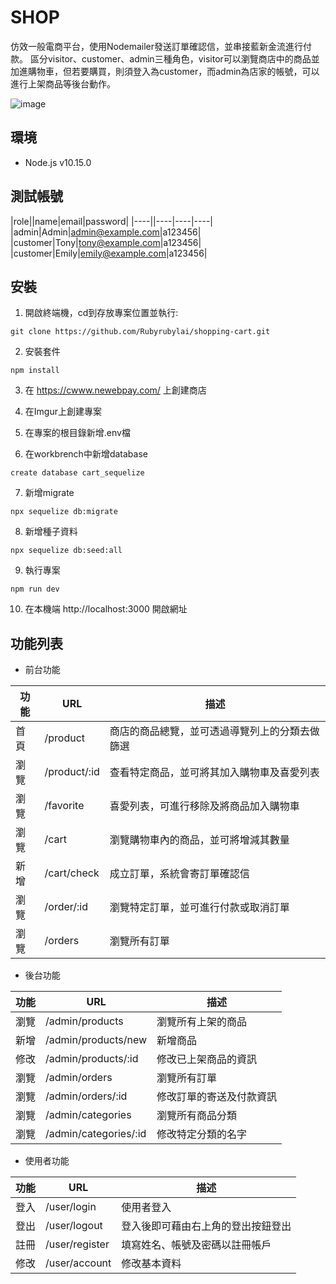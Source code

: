 # SHOP
仿效一般電商平台，使用Nodemailer發送訂單確認信，並串接藍新金流進行付款。
區分visitor、customer、admin三種角色，visitor可以瀏覽商店中的商品並加進購物車，但若要購買，則須登入為customer，而admin為店家的帳號，可以進行上架商品等後台動作。

![image](https://github.com/Rubyrubylai/shopping-cart/blob/feature/order/picture/SHOP.PNG)

## 環境
+ Node.js v10.15.0

## 測試帳號

|role||name|email|password|
|----||----|----|----|
|admin|Admin|admin@example.com|a123456|
|customer|Tony|tony@example.com|a123456|
|customer|Emily|emily@example.com|a123456|

## 安裝
1. 開啟終端機，cd到存放專案位置並執行:
```
git clone https://github.com/Rubyrubylai/shopping-cart.git
```

2. 安裝套件
```
npm install
```

3. 在 https://cwww.newebpay.com/ 上創建商店

4. 在Imgur上創建專案

5. 在專案的根目錄新增.env檔

6. 在workbrench中新增database
```
create database cart_sequelize
```

7. 新增migrate
```
npx sequelize db:migrate
```

8. 新增種子資料
```
npx sequelize db:seed:all
```

9. 執行專案
```
npm run dev
```

10. 在本機端 http://localhost:3000 開啟網址

## 功能列表
+ 前台功能

|功能|URL|描述|
|----|---|----|
|首頁|/product|商店的商品總覽，並可透過導覽列上的分類去做篩選|
|瀏覽|/product/:id|查看特定商品，並可將其加入購物車及喜愛列表|
|瀏覽|/favorite|喜愛列表，可進行移除及將商品加入購物車|
|瀏覽|/cart|瀏覽購物車內的商品，並可將增減其數量|
|新增|/cart/check|成立訂單，系統會寄訂單確認信|
|瀏覽|/order/:id|瀏覽特定訂單，並可進行付款或取消訂單|
|瀏覽|/orders|瀏覽所有訂單|

+ 後台功能

|功能|URL|描述|
|----|---|----|
|瀏覽|/admin/products|瀏覽所有上架的商品|
|新增|/admin/products/new|新增商品|
|修改|/admin/products/:id|修改已上架商品的資訊|
|瀏覽|/admin/orders|瀏覽所有訂單|
|瀏覽|/admin/orders/:id|修改訂單的寄送及付款資訊|
|瀏覽|/admin/categories|瀏覽所有商品分類|
|瀏覽|/admin/categories/:id|修改特定分類的名字|

+ 使用者功能

|功能|URL|描述|
|----|---|----|
|登入|/user/login|使用者登入|
|登出|/user/logout|登入後即可藉由右上角的登出按鈕登出|
|註冊|/user/register|填寫姓名、帳號及密碼以註冊帳戶|
|修改|/user/account|修改基本資料|